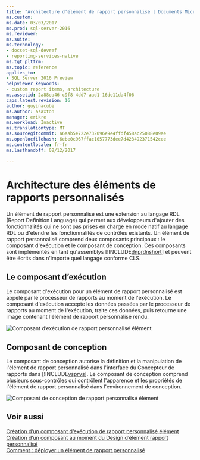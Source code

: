 ```yaml
---
title: "Architecture d’élément de rapport personnalisé | Documents Microsoft"
ms.custom: 
ms.date: 03/03/2017
ms.prod: sql-server-2016
ms.reviewer: 
ms.suite: 
ms.technology:
- docset-sql-devref
- reporting-services-native
ms.tgt_pltfrm: 
ms.topic: reference
applies_to:
- SQL Server 2016 Preview
helpviewer_keywords:
- custom report items, architecture
ms.assetid: 2a88ea46-c9f8-4dd7-aad1-16de11da4f06
caps.latest.revision: 16
author: guyinacube
ms.author: asaxton
manager: erikre
ms.workload: Inactive
ms.translationtype: MT
ms.sourcegitcommit: a6aab5e722e732096e9e4ffdf458ac25088e09ae
ms.openlocfilehash: 6ebe0c967ffac1057773dee7d423492371542cee
ms.contentlocale: fr-fr
ms.lasthandoff: 08/12/2017

---
```

# <a name="custom-report-item-architecture"></a>Architecture des éléments de rapports personnalisés
  Un élément de rapport personnalisé est une extension au langage RDL (Report Definition Language) qui permet aux développeurs d'ajouter des fonctionnalités qui ne sont pas prises en charge en mode natif au langage RDL ou d'étendre les fonctionnalités de contrôles existants. Un élément de rapport personnalisé comprend deux composants principaux : le composant d'exécution et le composant de conception. Ces composants sont implémentés en tant qu'assemblys [!INCLUDE[dnprdnshort](../../includes/dnprdnshort-md.md)] et peuvent être écrits dans n'importe quel langage conforme CLS.  
  
## <a name="the-run-time-component"></a>Le composant d’exécution  
 Le composant d'exécution pour un élément de rapport personnalisé est appelé par le processeur de rapports au moment de l'exécution. Le composant d'exécution accepte les données passées par le processeur de rapports au moment de l'exécution, traite ces données, puis retourne une image contenant l'élément de rapport personnalisé rendu.  
  
 ![Composant d’exécution de rapport personnalisé élément](../../reporting-services/custom-report-items/media/customreportitemrun-timecomponentarchitecture.gif "composant runtime d’élément de rapport personnalisé")  
  
## <a name="the-design-time-component"></a>Composant de conception  
 Le composant de conception autorise la définition et la manipulation de l'élément de rapport personnalisé dans l'interface du Concepteur de rapports dans [!INCLUDE[vsprvs](../../includes/vsprvs-md.md)]. Le composant de conception comprend plusieurs sous-contrôles qui contrôlent l'apparence et les propriétés de l'élément de rapport personnalisé dans l'environnement de conception.  
  
 ![Composant de conception de rapport personnalisé élément](../../reporting-services/custom-report-items/media/customreportitemdesign-timecomponentarchitecture.gif "composant au moment du design d’élément de rapport personnalisé")  
  
## <a name="see-also"></a>Voir aussi  
 [Création d’un composant d’exécution de rapport personnalisé élément](../../reporting-services/custom-report-items/creating-a-custom-report-item-run-time-component.md)   
 [Création d’un composant au moment du Design d’élément rapport personnalisé](../../reporting-services/custom-report-items/creating-a-custom-report-item-design-time-component.md)   
 [Comment : déployer un élément de rapport personnalisé](../../reporting-services/custom-report-items/how-to-deploy-a-custom-report-item.md)  
  
  

